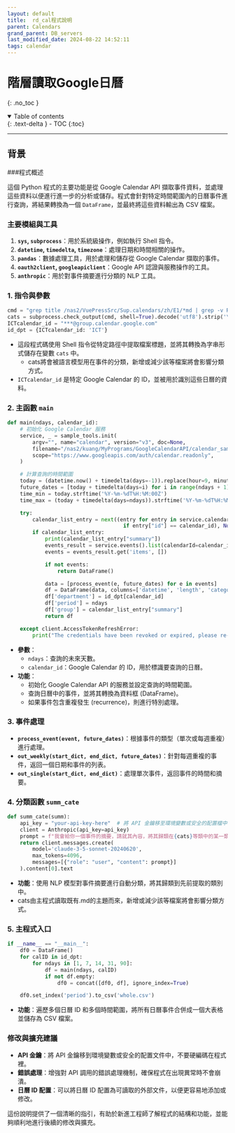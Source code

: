 ```yaml
---
layout: default
title:  rd_cal程式說明
parent: Calendars
grand_parent: DB_servers
last_modified_date: 2024-08-22 14:52:11
tags: calendar
---
```


# 階層讀取Google日曆

{: .no_toc }

<details open markdown="block">
  <summary>
    Table of contents
  </summary>
  {: .text-delta }
- TOC
{:toc}
</details>

---

## 背景

###程式概述

這個 Python 程式的主要功能是從 Google Calendar API 擷取事件資料，並處理這些資料以便進行進一步的分析或儲存。程式會針對特定時間範圍內的日曆事件進行查詢，將結果轉換為一個 `DataFrame`，並最終將這些資料輸出為 CSV 檔案。

### 主要模組與工具

1. **`sys`, `subprocess`**：用於系統級操作，例如執行 Shell 指令。
2. **`datetime`, `timedelta`, `timezone`**：處理日期和時間相關的操作。
3. **`pandas`**：數據處理工具，用於處理和儲存從 Google Calendar 擷取的事件。
4. **`oauth2client`, `googleapiclient`**：Google API 認證與服務操作的工具。
5. **`anthropic`**：用於對事件摘要進行分類的 NLP 工具。


### 1. 指令與參數

```python
cmd = "grep title /nas2/VuePressSrc/Sup.calendars/zh/E1/*md | grep -v READ | cut -d':' -f3"
cats = subprocess.check_output(cmd, shell=True).decode('utf8').strip('\n')
ICTcalendar_id = "***@group.calendar.google.com"
id_dpt = {ICTcalendar_id: 'ICT'}
```

- 這段程式碼使用 Shell 指令從特定路徑中提取檔案標題，並將其轉換為字串形式儲存在變數 `cats` 中。
    -  cats將會被語言模型用在事件的分類，新增或減少該等檔案將會影響分類方式。
- `ICTcalendar_id` 是特定 Google Calendar 的 ID，並被用於識別這些日曆的資料。

### 2. 主函數 `main`

```python
def main(ndays, calendar_id):
    # 初始化 Google Calendar 服務
    service, _ = sample_tools.init(
        argv="", name="calendar", version="v3", doc=None,
        filename="/nas2/kuang/MyPrograms/GoogleCalendarAPI/calendar_sample.py",
        scope="https://www.googleapis.com/auth/calendar.readonly",
    )

    # 計算查詢的時間範圍
    today = (datetime.now() + timedelta(days=-1)).replace(hour=9, minute=0)
    future_dates = [today + timedelta(days=i) for i in range(ndays + 1)]
    time_min = today.strftime('%Y-%m-%dT%H:%M:00Z')
    time_max = (today + timedelta(days=ndays)).strftime('%Y-%m-%dT%H:%M:00Z')

    try:
        calendar_list_entry = next((entry for entry in service.calendarList().list().execute()["items"]
                                     if entry["id"] == calendar_id), None)
        if calendar_list_entry:
            print(calendar_list_entry["summary"])
            events_result = service.events().list(calendarId=calendar_id, timeMin=time_min, timeMax=time_max).execute()
            events = events_result.get('items', [])

            if not events:
                return DataFrame()

            data = [process_event(e, future_dates) for e in events]
            df = DataFrame(data, columns=['datetime', 'length', 'category', 'event'])
            df['department'] = id_dpt[calendar_id]
            df['period'] = ndays
            df['group'] = calendar_list_entry["summary"]
            return df

    except client.AccessTokenRefreshError:
        print("The credentials have been revoked or expired, please re-run the application to re-authorize.")
```

- **參數**：
  - `ndays`：查詢的未來天數。
  - `calendar_id`：Google Calendar 的 ID，用於標識要查詢的日曆。
- **功能**：
  - 初始化 Google Calendar API 的服務並設定查詢的時間範圍。
  - 查詢日曆中的事件，並將其轉換為資料框 (DataFrame)。
  - 如果事件包含重複發生 (recurrence)，則進行特別處理。

### 3. 事件處理

- **`process_event(event, future_dates)`**：根據事件的類型（單次或每週重複）進行處理。
- **`out_weekly(start_dict, end_dict, future_dates)`**：針對每週重複的事件，返回一個日期和事件的列表。
- **`out_single(start_dict, end_dict)`**：處理單次事件，返回事件的時間和摘要。

### 4. 分類函數 `summ_cate`

```python
def summ_cate(summ):
    api_key = "your-api-key-here"  # 將 API 金鑰移至環境變數或安全的配置檔中
    client = Anthropic(api_key=api_key)
    prompt = f"我會給你一個事件的摘要，請就其內容，將其歸類在{cats}等類中的某一類，請不要說明理由，直接給類別名稱即可。事件摘要: {summ}"
    return client.messages.create(
        model='claude-3-5-sonnet-20240620',
        max_tokens=4096,
        messages=[{"role": "user", "content": prompt}]
    ).content[0].text
```

- **功能**：使用 NLP 模型對事件摘要進行自動分類，將其歸類到先前提取的類別中。
- cats由主程式讀取既有.md的主題而來，新增或減少該等檔案將會影響分類方式。

### 5. 主程式入口

```python
if __name__ == "__main__":
    df0 = DataFrame()
    for calID in id_dpt:
        for ndays in [1, 7, 14, 31, 90]:
            df = main(ndays, calID)
            if not df.empty:
                df0 = concat([df0, df], ignore_index=True)

    df0.set_index('period').to_csv('whole.csv')
```

- **功能**：遍歷多個日曆 ID 和多個時間範圍，將所有日曆事件合併成一個大表格並儲存為 CSV 檔案。

### 修改與擴充建議

- **API 金鑰**：將 API 金鑰移到環境變數或安全的配置文件中，不要硬編碼在程式裡。
- **錯誤處理**：增強對 API 調用的錯誤處理機制，確保程式在出現異常時不會崩潰。
- **日曆 ID 配置**：可以將日曆 ID 配置為可讀取的外部文件，以便更容易地添加或修改。

這份說明提供了一個清晰的指引，有助於新進工程師了解程式的結構和功能，並能夠順利地進行後續的修改與擴充。

